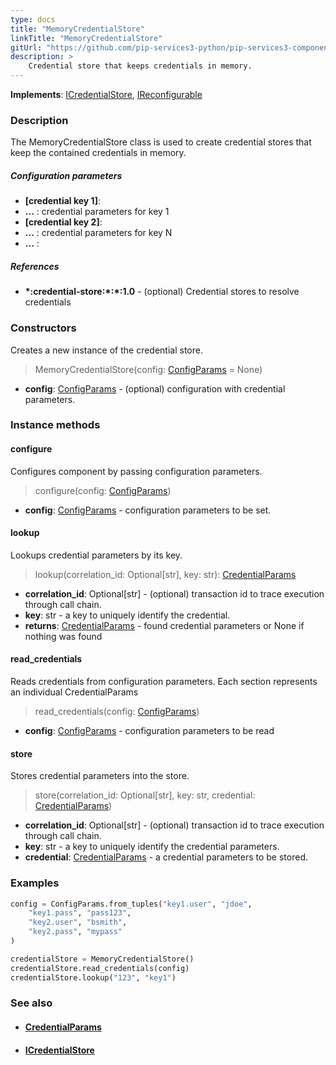 ```yaml
---
type: docs
title: "MemoryCredentialStore"
linkTitle: "MemoryCredentialStore"
gitUrl: "https://github.com/pip-services3-python/pip-services3-components-python"
description: >
    Credential store that keeps credentials in memory.
---
```


**Implements**: [ICredentialStore](../icredential_store), [IReconfigurable](../../../commons/config/ireconfigurable)

### Description

The MemoryCredentialStore class is used to create credential stores that keep the contained credentials in memory.

##### Configuration parameters

- **[credential key 1]**:
- **...** : credential parameters for key 1
- **[credential key 2]**:
- **...** : credential parameters for key N
- **...** :

##### References
- **\*:credential-store:\*:\*:1.0** -  (optional) Credential stores to resolve credentials



### Constructors
Creates a new instance of the credential store.

> MemoryCredentialStore(config: [ConfigParams](../../../commons/config/config_params) = None)

- **config**: [ConfigParams](../../../commons/config/config_params) - (optional) configuration with credential parameters.


### Instance methods

#### configure
Configures component by passing configuration parameters.

> configure(config: [ConfigParams](../../../commons/config/config_params))

- **config**: [ConfigParams](../../../commons/config/config_params) - configuration parameters to be set.


#### lookup
Lookups credential parameters by its key.

> lookup(correlation_id: Optional[str], key: str): [CredentialParams](../credential_params)

- **correlation_id**: Optional[str] - (optional) transaction id to trace execution through call chain.
- **key**: str - a key to uniquely identify the credential.
- **returns**: [CredentialParams](../credential_params) - found credential parameters or None if nothing was found


#### read_credentials
Reads credentials from configuration parameters.
Each section represents an individual CredentialParams

> read_credentials(config: [ConfigParams](../../../commons/config/config_params))

- **config**: [ConfigParams](../../../commons/config/config_params) - configuration parameters to be read


#### store
Stores credential parameters into the store.

> store(correlation_id: Optional[str], key: str, credential: [CredentialParams](../credential_params))

- **correlation_id**: Optional[str] - (optional) transaction id to trace execution through call chain.
- **key**: str - a key to uniquely identify the credential parameters.
- **credential**: [CredentialParams](../credential_params) - a credential parameters to be stored.

### Examples

```python
config = ConfigParams.from_tuples("key1.user", "jdoe",
    "key1.pass", "pass123",
    "key2.user", "bsmith",
    "key2.pass", "mypass"
)

credentialStore = MemoryCredentialStore()
credentialStore.read_credentials(config)
credentialStore.lookup("123", "key1")
```

### See also
- #### [CredentialParams](../credential_params)
- #### [ICredentialStore](../icredential_store)
